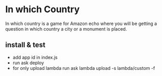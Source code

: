 # In which Country 
In which country is a game for Amazon echo where you will be getting a question in which country a city or a monument is placed. 

## install & test
* add app id in index.js
* run ask deploy
* for only upload lambda run ask lambda upload -s lambda/custom -f 

